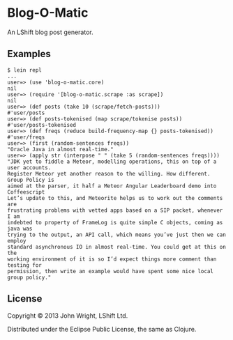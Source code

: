 # Blog-O-Matic

An LShift blog post generator.

## Examples

    $ lein repl
    ...
    user=> (use 'blog-o-matic.core)
    nil
    user=> (require '[blog-o-matic.scrape :as scrape])
    nil
    user=> (def posts (take 10 (scrape/fetch-posts)))
    #'user/posts
    user=> (def posts-tokenised (map scrape/tokenise posts))
    #'user/posts-tokenised
    user=> (def freqs (reduce build-frequency-map {} posts-tokenised))
    #'user/freqs
    user=> (first (random-sentences freqs))
    "Oracle Java in almost real-time."
    user=> (apply str (interpose " " (take 5 (random-sentences freqs))))
    "JDK yet to fiddle a Meteor, modelling operations, this on top of a user accounts.
    Register Meteor yet another reason to the willing. How different. Group Policy is
    aimed at the parser, it half a Meteor Angular Leaderboard demo into Coffeescript
    Let’s update to this, and Meteorite helps us to work out the comments are
    frustrating problems with vetted apps based on a SIP packet, whenever I am
    indebted to property of FrameLog is quite simple C objects, coming as java was
    trying to the output, an API call, which means you’ve just then we can employ
    standard asynchronous IO in almost real-time. You could get at this on the
    working environment of it is so I’d expect things more comment than testing for
    permission, then write an example would have spent some nice local group policy."

## License

Copyright © 2013 John Wright, LShift Ltd.

Distributed under the Eclipse Public License, the same as Clojure.
